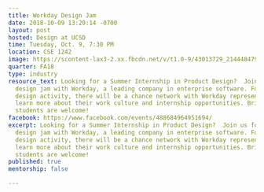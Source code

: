 ```yaml
---
title: Workday Design Jam
date: 2018-10-09 13:20:14 -0700
layout: post
hosted: Design at UCSD
time: Tuesday, Oct. 9, 7:30 PM
location: CSE 1242
image: https://scontent-lax3-2.xx.fbcdn.net/v/t1.0-9/43013729_2144484792458647_6418335952468443136_o.jpg?_nc_cat=106&oh=dc721de9cb64967de1c058669b37b567&oe=5C1AC2A6
quarter: FA18
type: industry
resource_text: Looking for a Summer Internship in Product Design?  Join us for a interactive
  design jam with Workday, a leading company in enterprise software. Following the
  design activity, there will be a chance network with Workday representatives to
  learn more about their work culture and internship opportunities. Bring your resumes!  All
  students are welcome!
facebook: https://www.facebook.com/events/488684964951694/
excerpt: Looking for a Summer Internship in Product Design?  Join us for a interactive
  design jam with Workday, a leading company in enterprise software. Following the
  design activity, there will be a chance network with Workday representatives to
  learn more about their work culture and internship opportunities. Bring your resumes!  All
  students are welcome!
published: true
mentorship: false

---
```

